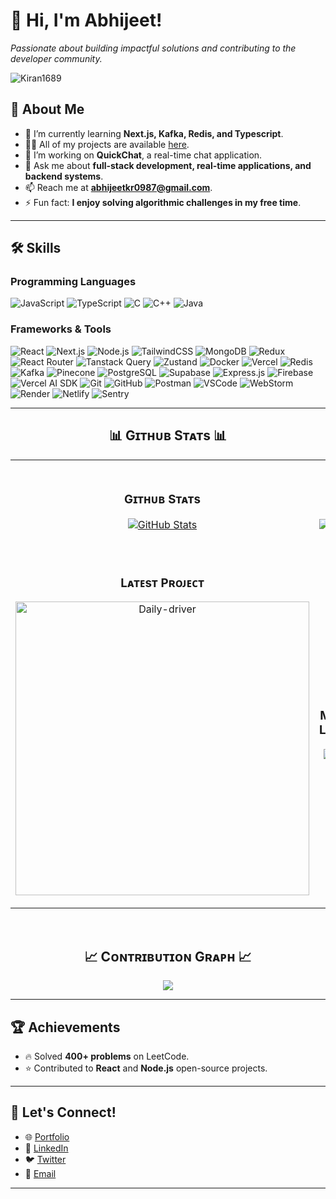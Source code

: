# 👋 Hi, I'm Abhijeet!


*Passionate about building impactful solutions and contributing to the developer community.*

<!--Profile Count Badge-->
<p align="left">
  <img src="https://komarev.com/ghpvc/?username=Abhi-wolf&label=Profile%20views&color=770677&style=for-the-badge&logo=star" alt="Kiran1689" style="padding-right:20px;" />
</p>

## 🚀 About Me

- 🌱 I’m currently learning **Next.js, Kafka, Redis, and Typescript**.
- 👨‍💻 All of my projects are available [here](https://github.com/Abhi-wolf?tab=repositories).
- 🔭 I’m working on **QuickChat**, a real-time chat application.
- 💬 Ask me about **full-stack development, real-time applications, and backend systems**.
- 📫 Reach me at **[abhijeetkr0987@gmail.com](mailto:abhijeetkr0987@gmail.com)**.
- ⚡ Fun fact: **I enjoy solving algorithmic challenges in my free time**.

---

## 🛠️ Skills

### Programming Languages
![JavaScript](https://img.shields.io/badge/JavaScript-323330?style=for-the-badge&logo=javascript&logoColor=F7DF1E)
![TypeScript](https://img.shields.io/badge/TypeScript-0078d4?style=for-the-badge&logo=typescript&logoColor=white)
![C](https://img.shields.io/badge/C-00599C?style=for-the-badge&logo=c&logoColor=white)
![C++](https://img.shields.io/badge/C%2B%2B-00599C?style=for-the-badge&logo=cplusplus&logoColor=white)
![Java](https://img.shields.io/badge/Java-007396?style=for-the-badge&logo=java&logoColor=white)

### Frameworks & Tools
![React](https://img.shields.io/badge/React-61DAFB?style=for-the-badge&logo=react&logoColor=white)
![Next.js](https://img.shields.io/badge/Next.js-000000?style=for-the-badge&logo=nextdotjs&logoColor=white)
![Node.js](https://img.shields.io/badge/Node.js-43853D?style=for-the-badge&logo=node.js&logoColor=white)
![TailwindCSS](https://img.shields.io/badge/TailwindCSS-38B2AC?style=for-the-badge&logo=tailwind-css&logoColor=white)
![MongoDB](https://img.shields.io/badge/MongoDB-4EA94B?style=for-the-badge&logo=mongodb&logoColor=white)
![Redux](https://img.shields.io/badge/Redux-764ABC?style=for-the-badge&logo=redux&logoColor=white)
![React Router](https://img.shields.io/badge/React_Router-CA4245?style=for-the-badge&logo=react-router&logoColor=white)
![Tanstack Query](https://img.shields.io/badge/Tanstack_Query-4B56D2?style=for-the-badge&logo=tanstack-query&logoColor=white)
![Zustand](https://img.shields.io/badge/Zustand-F54D27?style=for-the-badge&logo=zustand&logoColor=white)
![Docker](https://img.shields.io/badge/Docker-2496ED?style=for-the-badge&logo=docker&logoColor=white)
![Vercel](https://img.shields.io/badge/Vercel-000000?style=for-the-badge&logo=vercel&logoColor=white)
![Redis](https://img.shields.io/badge/Redis-DC382D?style=for-the-badge&logo=redis&logoColor=white)
![Kafka](https://img.shields.io/badge/Kafka-231F20?style=for-the-badge&logo=apachekafka&logoColor=white)
![Pinecone](https://img.shields.io/badge/Pinecone-006F57?style=for-the-badge&logo=pinecone&logoColor=white)
![PostgreSQL](https://img.shields.io/badge/PostgreSQL-336791?style=for-the-badge&logo=postgresql&logoColor=white)
![Supabase](https://img.shields.io/badge/Supabase-3ECF8E?style=for-the-badge&logo=supabase&logoColor=white)
![Express.js](https://img.shields.io/badge/Express.js-000000?style=for-the-badge&logo=express&logoColor=white)
![Firebase](https://img.shields.io/badge/Firebase-FFCA28?style=for-the-badge&logo=firebase&logoColor=white)
![Vercel AI SDK](https://img.shields.io/badge/Vercel_Ai_SDK-000000?style=for-the-badge&logo=vercel&logoColor=white)
![Git](https://img.shields.io/badge/Git-F05032?style=for-the-badge&logo=git&logoColor=white)
![GitHub](https://img.shields.io/badge/GitHub-181717?style=for-the-badge&logo=github&logoColor=white)
![Postman](https://img.shields.io/badge/Postman-FF6C37?style=for-the-badge&logo=postman&logoColor=white)
![VSCode](https://img.shields.io/badge/VS_Code-007ACC?style=for-the-badge&logo=visualstudiocode&logoColor=white)
![WebStorm](https://img.shields.io/badge/WebStorm-000000?style=for-the-badge&logo=webstorm&logoColor=white)
![Render](https://img.shields.io/badge/Render-FF7F00?style=for-the-badge&logo=render&logoColor=white)
![Netlify](https://img.shields.io/badge/Netlify-00C7B7?style=for-the-badge&logo=netlify&logoColor=white)
![Sentry](https://img.shields.io/badge/Sentry-362F5F?style=for-the-badge&logo=sentry&logoColor=white)


---


<!--Github stats Table--> 
<h2 align="center">📊 Gɪᴛʜᴜʙ Sᴛᴀᴛs 📊</h2>

<table width="100%">
  <tr>
    <td width="50%">
      <h3 align="center"><strong>Gɪᴛʜᴜʙ Sᴛᴀᴛs</strong></h3>
      <p align="center">
        <a href="https://github.com/Abhi-wolf">
          <img align="center" src="https://github-readme-stats.vercel.app/api?username=Abhi-wolf&count_private=true&show_icons=true&theme=nightowl&bg_color=0,000000,441350&title_color=c56a90&text_color=ffffff&rank_icon=github&hide=prs,issues,contribs&show=reviews,prs_merged,prs_merged_percentage" alt="GitHub Stats" />
        </a>
      </p>
    </td>
    <td width="50%">
      <h3 align="center"><strong>Sᴛʀᴇᴀᴋ Sᴛᴀᴛs</strong></h3>
      <p align="center">
        <a href="https://github.com/Abhi-wolf">
          <img align="center" src="https://streak-stats.demolab.com?user=Abhi-wolf&theme=nightowl&background=0,000000,441350&fire=ffeb95&ring=ffeb95&sideNums=ffffff&sideLabels=ffffff&dates=c56a90&currStreakNum=ffffff" alt="Streak Stats" />
        </a>
      </p>
    </td>
  </tr>
  <tr>
    <td width="50%">
      <h3 align="center"><strong>Lᴀᴛᴇsᴛ Pʀᴏᴊᴇᴄᴛ</strong></h3>
      <p align="center">
        <a href="https://github.com/Abhi-wolf/Daily-driver">
          <img align="center" width="470" src="https://github-readme-stats.vercel.app/api/pin/?username=Abhi-wolf&repo=Daily-driver&theme=nightowl&show_owner=true&bg_color=0,000000,441350&title_color=c56a90&text_color=ffffff" alt="Daily-driver" />
        </a>
      </p>
    </td>
    <td width="50%">
      <h3 align="center"><strong>Most Used Languages</strong></h3>
      <p align="center">
        <a href="https://github.com/Abhi-wolf">
          <img align="center" src="https://github-readme-stats.vercel.app/api/top-langs/?username=Abhi-wolf&layout=compact&theme=radical" alt="Top Repo" />
        </a>
      </p>
    </td>
  </tr>
</table>
<br />

<!--Contribution Graph-->
<h2 align="center">📈 Cᴏɴᴛʀɪʙᴜᴛɪᴏɴ Gʀᴀᴘʜ 📈</h2>
<div align="center">
    <img src="https://github-readme-activity-graph.vercel.app/graph?username=Abhi-wolf&bg_color=220a28&&color=ffffff&line=c56a90&point=ffeb95&area=false&hide_border=false" border-radius="15">
</div>

---

## 🏆 Achievements

- 🔥 Solved **400+ problems** on LeetCode.
- ⭐ Contributed to **React** and **Node.js** open-source projects.

---

## 🤝 Let's Connect!

- 🌐 [Portfolio](https://portfolio-ruby-rho-64.vercel.app/)
- 💼 [LinkedIn](https://www.linkedin.com/in/abhijeet-kumar-891995223/)
- 🐦 [Twitter](https://x.com/krabhisingh008)
- 📧 [Email](mailto:abhijeetkr0987@gmail.com)

---
